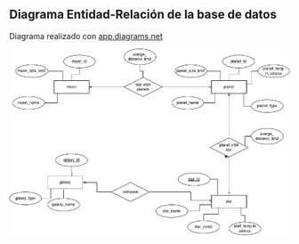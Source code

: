 ## Diagrama Entidad-Relación de la base de datos
Diagrama realizado con <a href="https://app.diagrams.net/" target="_blank" a>app.diagrams.net</a>


![Diagrama Entidad-Relacion](./celestial-bodies.drawio.png)
